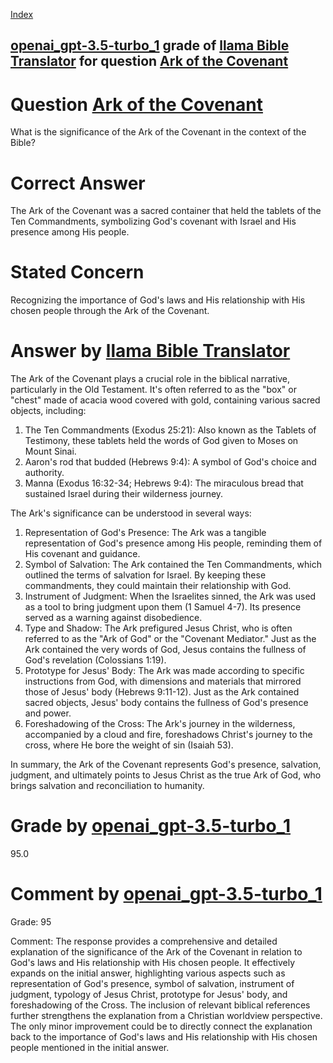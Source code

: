 
[Index](../../../../index.md)
## [openai_gpt-3.5-turbo_1](../../../grading_models/openai_gpt-3.5-turbo_1.md) grade of [llama Bible Translator](../../../answering_models/llama_Bible_Translator.md) for question [Ark of the Covenant](../../../questions/Ark_of_the_Covenant.md)

# Question [Ark of the Covenant](../../../questions/Ark_of_the_Covenant.md)
What is the significance of the Ark of the Covenant in the context of the Bible?

# Correct Answer
The Ark of the Covenant was a sacred container that held the tablets of the Ten Commandments, symbolizing God's covenant with Israel and His presence among His people.

# Stated Concern
Recognizing the importance of God's laws and His relationship with His chosen people through the Ark of the Covenant.

# Answer by [llama Bible Translator](../../../answering_models/llama_Bible_Translator.md)
The Ark of the Covenant plays a crucial role in the biblical narrative, particularly in the Old Testament. It's often referred to as the "box" or "chest" made of acacia wood covered with gold, containing various sacred objects, including:

1. The Ten Commandments (Exodus 25:21): Also known as the Tablets of Testimony, these tablets held the words of God given to Moses on Mount Sinai.
2. Aaron's rod that budded (Hebrews 9:4): A symbol of God's choice and authority.
3. Manna (Exodus 16:32-34; Hebrews 9:4): The miraculous bread that sustained Israel during their wilderness journey.

The Ark's significance can be understood in several ways:

1. Representation of God's Presence: The Ark was a tangible representation of God's presence among His people, reminding them of His covenant and guidance.
2. Symbol of Salvation: The Ark contained the Ten Commandments, which outlined the terms of salvation for Israel. By keeping these commandments, they could maintain their relationship with God.
3. Instrument of Judgment: When the Israelites sinned, the Ark was used as a tool to bring judgment upon them (1 Samuel 4-7). Its presence served as a warning against disobedience.
4. Type and Shadow: The Ark prefigured Jesus Christ, who is often referred to as the "Ark of God" or the "Covenant Mediator." Just as the Ark contained the very words of God, Jesus contains the fullness of God's revelation (Colossians 1:19).
5. Prototype for Jesus' Body: The Ark was made according to specific instructions from God, with dimensions and materials that mirrored those of Jesus' body (Hebrews 9:11-12). Just as the Ark contained sacred objects, Jesus' body contains the fullness of God's presence and power.
6. Foreshadowing of the Cross: The Ark's journey in the wilderness, accompanied by a cloud and fire, foreshadows Christ's journey to the cross, where He bore the weight of sin (Isaiah 53).

In summary, the Ark of the Covenant represents God's presence, salvation, judgment, and ultimately points to Jesus Christ as the true Ark of God, who brings salvation and reconciliation to humanity.

# Grade by [openai_gpt-3.5-turbo_1](../../../grading_models/openai_gpt-3.5-turbo_1.md)
95.0

# Comment by [openai_gpt-3.5-turbo_1](../../../grading_models/openai_gpt-3.5-turbo_1.md)
Grade: 95

Comment: The response provides a comprehensive and detailed explanation of the significance of the Ark of the Covenant in relation to God's laws and His relationship with His chosen people. It effectively expands on the initial answer, highlighting various aspects such as representation of God's presence, symbol of salvation, instrument of judgment, typology of Jesus Christ, prototype for Jesus' body, and foreshadowing of the Cross. The inclusion of relevant biblical references further strengthens the explanation from a Christian worldview perspective. The only minor improvement could be to directly connect the explanation back to the importance of God's laws and His relationship with His chosen people mentioned in the initial answer.
